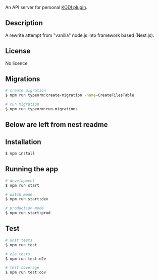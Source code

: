 An API server for personal [KODI plugin](https://github.com/sakaljurgis/plugin.video.sklk).

## Description

A rewrite attempt from "vanilla" node.js into framework based (Nest.js).

## License

No licence

## Migrations
```bash
# create migration
$ npm run typeorm:create-migration -name=CreateFilesTable

# run migration
$ npm run typeorm:run-migrations
```

## Below are left from nest readme

## Installation

```bash
$ npm install
```

## Running the app

```bash
# development
$ npm run start

# watch mode
$ npm run start:dev

# production mode
$ npm run start:prod
```

## Test

```bash
# unit tests
$ npm run test

# e2e tests
$ npm run test:e2e

# test coverage
$ npm run test:cov
```

